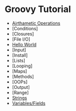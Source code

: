 # Groovy Tutorial

 - [Airthametic Operations](https://github.com/mnp014/Groovy/blob/master/Airthmatic%20Operaations.md)
 - [Conditions]
 - [Closures]
 - [File I/O]
 - [Hello World](https://github.com/mnp014/Groovy/blob/master/Hello%20World.md)
 - [Input]
 - [Install]
 - [Lists]
 - [Looping]
 - [Maps]
 - [Methods]
 - [OOPs]
 - [Output]
 - [Range]
 - [Strings](https://github.com/mnp014/Groovy/blob/master/String%20Operations.md)
 - [Variables/Fields](https://github.com/mnp014/Groovy/blob/master/Define%20Variables%20or%20Field.md)

